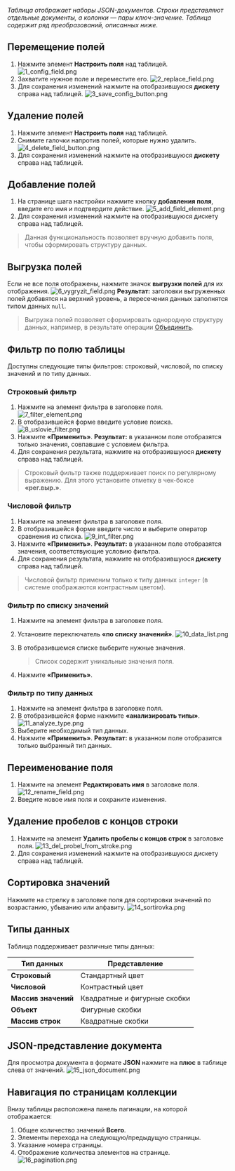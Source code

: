 _Таблица отображает наборы JSON-документов. Строки представляют отдельные документы, а колонки — пары ключ-значение. Таблица содержит ряд преобразований, описанных ниже._
## Перемещение полей
1. Нажмите элемент **Настроить поля** над таблицей.
 ![1_config_field.png](../../images/4_Nastroyka/4_2_Preobrasovanuya/4_2_1_Table_collection/1_config_field.png)
2. Захватите нужное поле и переместите его.
 ![2_replace_field.png](../../images/4_Nastroyka/4_2_Preobrasovanuya/4_2_1_Table_collection/2_replace_field.png)
3. Для сохранения изменений нажмите на отобразившуюся **дискету** справа над таблицей.
 ![3_save_config_button.png](../../images/4_Nastroyka/4_2_Preobrasovanuya/4_2_1_Table_collection/3_save_config_button.png)
## Удаление полей
1. Нажмите элемент **Настроить поля** над таблицей.
2. Снимите галочки напротив полей, которые нужно удалить.
 ![4_delete_field_button.png](../../images/4_Nastroyka/4_2_Preobrasovanuya/4_2_1_Table_collection/4_delete_field_button.png)
3. Для сохранения изменений нажмите на отобразившуюся **дискету** справа над таблицей.
## Добавление полей
1. На странице шага настройки нажмите кнопку **добавления поля**, введите его имя и подтвердите действие.
 ![5_add_field_element.png](../../images/4_Nastroyka/4_2_Preobrasovanuya/4_2_1_Table_collection/5_add_field_element.png)
2. Для сохранения изменений нажмите на отобразившуюся дискету справа над таблицей.

> Данная функциональность позволяет вручную добавить поля, чтобы сформировать структуру данных.
## Выгрузка полей
Если не все поля отображены, нажмите значок **выгрузки полей** для их отображения.
 ![6_vygryzit_field.png](../../images/4_Nastroyka/4_2_Preobrasovanuya/4_2_1_Table_collection/6_vygryzit_field.png)
**Результат:** заголовки выгруженных полей добавятся на верхний уровень, а пересечения данных заполнятся типом данных ```null```.
> Выгрузка полей позволяет сформировать однородную структуру данных, например, в результате операции [Объединить](Объединить).
## Фильтр по полю таблицы
Доступны следующие типы фильтров: строковый, числовой, по списку значений и по типу данных.
### Строковый фильтр
1. Нажмите на элемент фильтра в заголовке поля.
 ![7_filter_element.png](../../images/4_Nastroyka/4_2_Preobrasovanuya/4_2_1_Table_collection/7_filter_element.png)
2. В отобразившейся форме введите условие поиска.
 ![8_uslovie_filter.png](../../images/4_Nastroyka/4_2_Preobrasovanuya/4_2_1_Table_collection/8_uslovie_filter.png)
3. Нажмите **«Применить»**.
**Результат:** в указанном поле отобразятся только значения, совпавшие с условием фильтра.
4. Для сохранения результата, нажмите на отобразившуюся **дискету** справа над таблицей.

> Строковый фильтр также поддерживает поиск по регулярному выражению. Для этого установите отметку в чек-боксе **«рег.выр.»**.
### Числовой фильтр
1. Нажмите на элемент фильтра в заголовке поля.
2. В отобразившейся форме введите число и выберите оператор сравнения из списка.
 ![9_int_filter.png](../../images/4_Nastroyka/4_2_Preobrasovanuya/4_2_1_Table_collection/9_int_filter.png)
3. Нажмите **«Применить»**.
**Результат:** в указанном поле отобразятся значения, соответствующие условию фильтра.
4. Для сохранения результата, нажмите на отобразившуюся **дискету** справа над таблицей.

> Числовой фильтр применим только к типу данных ```integer``` (в системе отображаются контрастным цветом).
### Фильтр по списку значений
1. Нажмите на элемент фильтра в заголовке поля.
2. Установите переключатель **«по списку значений»**.
 ![10_data_list.png](../../images/4_Nastroyka/4_2_Preobrasovanuya/4_2_1_Table_collection/10_data_list.png)
3. В отобразившемся списке выберите нужные значения.

   > Список содержит уникальные значения поля.
4. Нажмите **«Применить»**.
### Фильтр по типу данных
1. Нажмите на элемент фильтра в заголовке поля.
2. В отобразившейся форме нажмите **«анализировать типы»**.
 ![11_analyze_type.png](../../images/4_Nastroyka/4_2_Preobrasovanuya/4_2_1_Table_collection/11_analize_type.png)
3. Выберите необходимый тип данных.
4. Нажмите **«Применить»**.
**Результат:** в указанном поле отобразится только выбранный тип данных.
## Переименование поля
1. Нажмите на элемент **Редактировать имя** в заголовке поля.
 ![12_rename_field.png](../../images/4_Nastroyka/4_2_Preobrasovanuya/4_2_1_Table_collection/12_rename_field.png)
2. Введите новое имя поля и сохраните изменения.
## Удаление пробелов с концов строки
1. Нажмите на элемент **Удалить пробелы с концов строк** в заголовке поля.
 ![13_del_probel_from_stroke.png](../../images/4_Nastroyka/4_2_Preobrasovanuya/4_2_1_Table_collection/13_del_probel_from_stroke.png)
2. Для сохранения изменений нажмите на отобразившуюся дискету справа над таблицей.
## Сортировка значений
Нажмите на стрелку в заголовке поля для сортировки значений по возрастанию, убыванию или алфавиту.
 ![14_sortirovka.png](../../images/4_Nastroyka/4_2_Preobrasovanuya/4_2_1_Table_collection/14_sortirovka.png)
## Типы данных
Таблица поддерживает различные типы данных:

| Тип данных       | Представление                        |
|-------------------|-------------------------------------|
| **Строковый**    | Стандартный цвет                    |
| **Числовой**     | Контрастный цвет                    |
| **Массив значений** | Квадратные и фигурные скобки       |
| **Объект**       | Фигурные скобки                     |
| **Массив строк** | Квадратные скобки                   |

## JSON-представление документа
Для просмотра документа в формате **JSON** нажмите на **плюс** в таблице слева от значений.
 ![15_json_document.png](../../images/4_Nastroyka/4_2_Preobrasovanuya/4_2_1_Table_collection/15_json_document.png)
## Навигация по страницам коллекции
Внизу таблицы расположена панель пагинации, на которой отображается:

1. Общее количество значений **Всего**.
2. Элементы перехода на следующую/предыдущую страницы.
3. Указание номера страницы.
4. Отображение количества элементов на странице.
 ![16_pagination.png](../../images/4_Nastroyka/4_2_Preobrasovanuya/4_2_1_Table_collection/16_pagination.png)